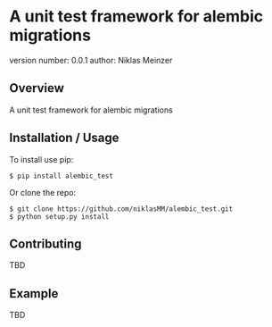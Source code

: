 A unit test framework for alembic migrations
===============================

version number: 0.0.1
author: Niklas Meinzer

Overview
--------

A unit test framework for alembic migrations

Installation / Usage
--------------------

To install use pip:

    $ pip install alembic_test


Or clone the repo:

    $ git clone https://github.com/niklasMM/alembic_test.git
    $ python setup.py install
    
Contributing
------------

TBD

Example
-------

TBD